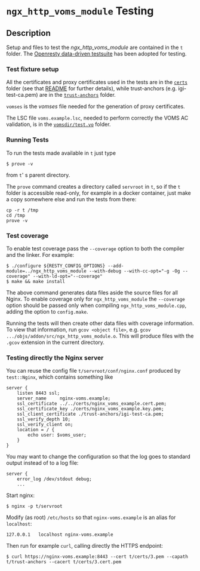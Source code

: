 # `ngx_http_voms_module` Testing 

## Description

Setup and files to test the *ngx_http_voms_module* are contained in the `t` folder. The [Openresty data-driven testsuite](https://openresty.gitbooks.io/programming-openresty/content/testing/) has been adopted for testing.

### Test fixture setup 

All the certificates and proxy certificates used in the tests are in the [`certs`](certs) folder (see that [README](certs/README.md) for further details), while trust-anchors (e.g. igi-test-ca.pem) are in the [`trust-anchors`](trust-anchors) folder.

`vomses` is the _vomses_ file needed for the generation of proxy certificates.

The LSC file `voms.example.lsc`, needed to perform correctly the VOMS AC validation, is in the [`vomsdir/test.vo`](vomsdir/test.vo) folder.

### Running Tests

To run the tests made available in `t` just type

```shell
$ prove -v 
```

from `t`' s parent directory.

The `prove` command creates a directory called `servroot` in `t`, so if the `t` folder is accessible read-only, for
example in a docker container, just make a copy somewhere else and run the tests from there:

```
cp -r t /tmp
cd /tmp
prove -v
```

### Test coverage

To enable test coverage pass the `--coverage` option to both the compiler and the linker. For example:

```shell
$ ./configure ${RESTY_CONFIG_OPTIONS} --add-module=../ngx_http_voms_module --with-debug --with-cc-opt="-g -Og --coverage" --with-ld-opt="--coverage"
$ make && make install
```

The above command generates data files aside the source files for all Nginx. To enable coverage only for `ngx_http_voms_module` the `--coverage` option should be passed only when compiling `ngx_http_voms_module.cpp`, adding the option to `config.make`.

Running the tests will then create other data files with coverage information. To view that information, run `gcov <object file>`, e.g. `gcov .../objs/addon/src/ngx_http_voms_module.o`. This will produce files with the `.gcov` extension in the current directory.

### Testing directly the Nginx server

You can reuse the config file `t/servroot/conf/nginx.conf` produced by `test::Nginx`, which contains something like

```
server {
    listen 8443 ssl;
    server_name     nginx-voms.example;
    ssl_certificate ../../certs/nginx_voms_example.cert.pem;
    ssl_certificate_key ./certs/nginx_voms_example.key.pem;
    ssl_client_certificate ./trust-anchors/igi-test-ca.pem;
    ssl_verify_depth 10;
    ssl_verify_client on;
    location = / {
        echo user: $voms_user;
    }
}
```

You may want to change the configuration so that the log goes to standard output instead of to a log file:

```
server {
    error_log /dev/stdout debug;
    ...
```

Start nginx:

```shell
$ nginx -p t/servroot
```

Modify (as root) `/etc/hosts` so that `nginx-voms.example` is an alias for `localhost`:

```
127.0.0.1	localhost nginx-voms.example
```

Then run for example `curl`, calling directly the HTTPS endpoint:

```shell
$ curl https://nginx-voms.example:8443 --cert t/certs/3.pem --capath t/trust-anchors --cacert t/certs/3.cert.pem
```
